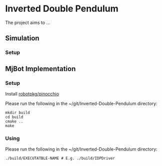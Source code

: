 # Inverted Double Pendulum
The project aims to ...

## Simulation
### Setup

## MjBot Implementation
### Setup
Install [robotpkg/pinocchio](https://stack-of-tasks.github.io/pinocchio/download.html)

Please run the following in the ~/git/Inverted-Double-Pendulum directory:
```
mkdir build
cd build
cmake ..
make
```

### Using
Please run the following in the ~/git/Inverted-Double-Pendulum directory:
```
./build/EXECUTATBLE-NAME # E.g. ./build/IDPDriver
```
